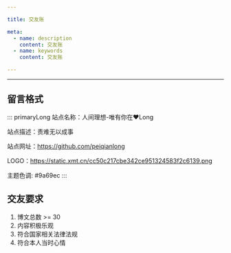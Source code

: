 ```yaml
---

title: 交友账

meta:
  - name: description
    content: 交友账
  - name: keywords
    content: 交友账

---
```


---

## 留言格式

::: primaryLong
站点名称：人间理想-唯有你在♥Long

站点描述：责难无以成事

站点网址：https://github.com/peiqianlong

LOGO：https://static.xmt.cn/cc50c217cbe342ce951324583f2c6139.png

主题色调: #9a69ec
:::

## 交友要求

1. 博文总数 >= 30
2. 内容积极乐观
3. 符合国家相关法律法规
4. 符合本人当时心情
